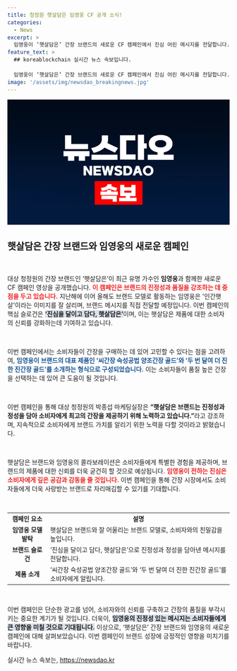 ```yaml
---
title: 청정원 햇살담은 임영웅 CF 공개 소식!
categories:
  - News
excerpt: >
  임영웅이 ‘햇살담은’ 간장 브랜드의 새로운 CF 캠페인에서 진심 어린 메시지를 전달합니다. 깊고 정성 가득한 맛을 강조하며 소비자 마음을 사로잡을 준비 완료! 클릭해서 특별한 간장의 매력을 확인해보세요!
feature_text: >
  ## koreablockchain 실시간 뉴스 속보입니다.

  임영웅이 ‘햇살담은’ 간장 브랜드의 새로운 CF 캠페인에서 진심 어린 메시지를 전달합니다. 깊고 정성 가득한 맛을 강조하며 소비자 마음을 사로잡을 준비 완료! 클릭해서 특별한 간장의 매력을 확인해보세요!
image: '/assets/img/newsdao_breakingnews.jpg'
---
```


<p><img src="/assets/img/newsdao_breakingnews.jpg" alt="koreablockchain 속보" /></p>

<h2 data-ke-size="size26">햇살담은 간장 브랜드와 임영웅의 새로운 캠페인</h2>

<p data-ke-size="size16">&nbsp;</p>

<p>대상 청정원의 간장 브랜드인 ‘햇살담은’이 최근 유명 가수인 <b>임영웅</b>과 함께한 새로운 CF 캠페인 영상을 공개했습니다. <b><span style="color: #ee2323;">이 캠페인은 브랜드의 진정성과 품질을 강조하는 데 중점을 두고 있습니다.</span></b> 지난해에 이어 올해도 브랜드 모델로 활동하는 임영웅은 '인간햇살'이라는 이미지를 잘 살리며, 브랜드 메시지를 직접 전달할 예정입니다. 이번 캠페인의 핵심 슬로건은 <b><span style="background-color: #21538527;">‘진심을 달이고 담다, 햇살담은’</span></b>이며, 이는 햇살담은 제품에 대한 소비자의 신뢰를 강화하는데 기여하고 있습니다.</p>

<p data-ke-size="size16">&nbsp;</p>

<p>이번 캠페인에서는 소비자들이 간장을 구매하는 데 있어 고민할 수 있다는 점을 고려하여, <b><span style="color: #1a5490;">임영웅이 브랜드의 대표 제품인 ‘씨간장 숙성공법 양조간장 골드’와 ‘두 번 달여 더 진한 진간장 골드’를 소개하는 형식으로 구성되었습니다.</span></b> 이는 소비자들이 품질 높은 간장을 선택하는 데 있어 큰 도움이 될 것입니다.</p>

<p data-ke-size="size16">&nbsp;</p>

<p>이번 캠페인을 통해 대상 청정원의 박종섭 마케팅실장은 <b>“햇살담은 브랜드는 진정성과 정성을 담아 소비자에게 최고의 간장을 제공하기 위해 노력하고 있습니다.”</b>라고 강조하며, 지속적으로 소비자에게 브랜드 가치를 알리기 위한 노력을 다할 것이라고 밝혔습니다. </p>

<p data-ke-size="size16">&nbsp;</p>

<p>햇살담은 브랜드와 임영웅의 콜라보레이션은 소비자들에게 특별한 경험을 제공하며, 브랜드의 제품에 대한 신뢰를 더욱 굳건히 할 것으로 예상됩니다. <b><span style="color: #ee2323;">임영웅이 전하는 진심은 소비자에게 깊은 공감과 감동을 줄 것입니다.</span></b> 이번 캠페인을 통해 간장 시장에서도 소비자들에게 더욱 사랑받는 브랜드로 자리매김할 수 있기를 기대합니다.</p>

<p data-ke-size="size16">&nbsp;</p>

<table>
    <tr>
        <td style="text-align: center; height: 17px;"><b>캠페인 요소</b></td>
        <td style="text-align: center; height: 17px;"><b>설명</b></td>
    </tr>
    <tr>
        <td style="text-align: center; height: 17px;"><b>임영웅 모델 발탁</b></td>
        <td>햇살담은 브랜드와 잘 어울리는 브랜드 모델로, 소비자와의 친밀감을 높입니다.</td>
    </tr>
    <tr>
        <td style="text-align: center; height: 17px;"><b>브랜드 슬로건</b></td>
        <td>‘진심을 달이고 담다, 햇살담은’으로 진정성과 정성을 담아낸 메시지를 전달합니다.</td>
    </tr>
    <tr>
        <td style="text-align: center; height: 17px;"><b>제품 소개</b></td>
        <td>‘씨간장 숙성공법 양조간장 골드’와 ‘두 번 달여 더 진한 진간장 골드’를 소비자에게 알립니다.</td>
    </tr>
</table>

<p data-ke-size="size16">&nbsp;</p>

<p>이번 캠페인은 단순한 광고를 넘어, 소비자와의 신뢰를 구축하고 간장의 품질을 부각시키는 중요한 계기가 될 것입니다. 더욱이, <b><span style="background-color: #21538527;">임영웅의 진정성 있는 메시지는 소비자들에게 큰 영향을 미칠 것으로 기대됩니다.</span></b>  이상으로, ‘햇살담은’ 간장 브랜드와 임영웅의 새로운 캠페인에 대해 살펴보았습니다. 이번 캠페인이 브랜드 성장에 긍정적인 영향을 미치기를 바랍니다.</p>
실시간 뉴스 속보는, <a href="https://newsdao.kr" rel="dofollow">https://newsdao.kr</a>


